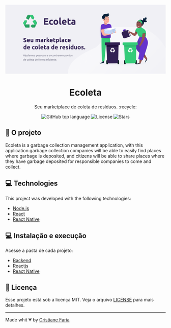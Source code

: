 <img alt="Ecoleta - Seu Marketplace de coleta de resíduos" title="Ecoleta - Seu Marketplace de coleta de resíduos" src="assets/ecoleta.png" />

<h1 align="center">
  Ecoleta
</h1>

<p align="center">Seu marketplace de coleta de resíduos.  :recycle:</p>

<p align="center">
  <a href="#" style="text-decoration: none">
    <img alt="GitHub top language" src="https://img.shields.io/github/languages/top/cristianefariadev/ecoleta?color=34CB79" />
  </a>

  <a href="LICENSE" style="text-decoration: none">
    <img alt="License" src="https://img.shields.io/github/license/cristianefariadev/ecoleta?color=34CB79" />
  </a>
  
  <a href="https://github.com/cristainefariadev/ecoleta/stargazers" style="text-decoration: none">
    <img alt="Stars" src="https://img.shields.io/github/stars/cristianefariadev/ecoleta?style=social" />
  </a>

</p>

## :rocket: O projeto

Ecoleta is a garbage collection management application, with this application garbage collection companies will be able to easily find places where garbage is deposited, and citizens will be able to share places where they have garbage deposited for responsible companies to come and collect.


## 💻 Technologies

This project was developed with the following technologies:

- [Node.js](https://nodejs.org/en/)
- [React](https://reactjs.org)
- [React Native](https://facebook.github.io/react-native/)

## :computer: Instalação e execução

Acesse a pasta de cada projeto:

- [Backend](https://github.com/cristianefariadev/Ecoleta/tree/master/server)
- [Reactjs](https://github.com/cristianefariadev/Ecoleta/tree/master/web)
- [React Native](https://github.com/cristianefariadev/Ecoleta/tree/master/mobile)

## :memo: Licença

Esse projeto está sob a licença MIT. Veja o arquivo [LICENSE](LICENSE.md) para mais detalhes.

---

Made whit :heartpulse: by  [Cristiane Faria](https://cristianefaria.com) 